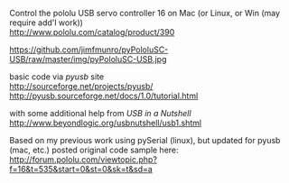 Control the pololu USB servo controller 16 on Mac (or Linux, or Win (may require add'l work))   
<http://www.pololu.com/catalog/product/390>

<https://github.com/jimfmunro/pyPololuSC-USB/raw/master/img/pyPololuSC-USB.jpg>

basic code via *pyusb* site   
<http://sourceforge.net/projects/pyusb/>   
<http://pyusb.sourceforge.net/docs/1.0/tutorial.html>

with some additional help from _USB in a Nutshell_
<http://www.beyondlogic.org/usbnutshell/usb1.shtml>

Based on my previous work using pySerial (linux), but updated for pyusb (mac, etc.) 
posted original code sample here:   
<http://forum.pololu.com/viewtopic.php?f=16&t=535&start=0&st=0&sk=t&sd=a>